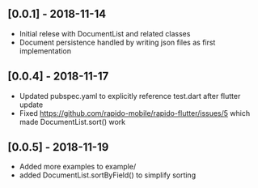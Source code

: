 ## [0.0.1] - 2018-11-14

* Initial relese with DocumentList and related classes
* Document persistence handled by writing json files as first implementation

## [0.0.4] - 2018-11-17

* Updated pubspec.yaml to explicitly reference test.dart after flutter update
* Fixed https://github.com/rapido-mobile/rapido-flutter/issues/5 which made DocumentList.sort() work

## [0.0.5] - 2018-11-19 
 * Added more examples to example/
 * added DocumentList.sortByField() to simplify sorting